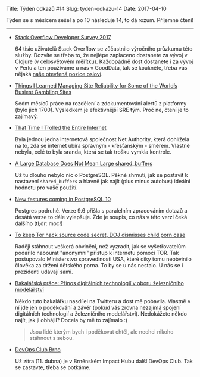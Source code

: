 Title: Týden odkazů #14
Slug: tyden-odkazu-14
Date: 2017-04-10

Týden se s měsícem sešel a po 10 následuje 14, to dá rozum. Příjemné čtení!

---

*   [Stack Overflow Developer Survey 2017](http://stackoverflow.com/insights/survey/2017)

    64 tisíc uživatelů Stack Overflow se zůčastnilo výročního průzkumu této služby. Dozvíte se třeba to, že nejlépe zaplaceno dostanete za vývoj v Clojure (v celosvětovém měřítku). Každopádně dost dostanete i za vývoj v Perlu a ten používáme u nás v GoodData, tak se koukněte, třeba vás nějaká [naše otevřená pozice osloví](http://app.jobvite.com/m?3GLGwiwq).

*   [Things I Learned Managing Site Reliability for Some of the World’s Busiest Gambling Sites](https://zwischenzugs.wordpress.com/2017/04/04/things-i-learned-managing-site-reliability-for-some-of-the-worlds-busiest-gambling-sites/)

    Sedm měsíců práce na rozdělení a zdokumentování alertů z platformy (bylo jich 1700). Výsledkem je efektivnější SRE tým. Proč ne, čtení je to zajímavý.

*   [That Time I Trolled the Entire Internet](https://codeword.xyz/2017/03/15/that-time-i-trolled-the-entire-internet/)

    Byla jednou jedna internetová společnost Net Authority, která dohlížela na to, zda se internet ubíra správným - křesťanským - směrem. Vlastně nebyla, celé to byla sranda, která se tak trošku vymkla kontrole.

*   [A Large Database Does Not Mean Large shared_buffers](https://www.keithf4.com/a-large-database-does-not-mean-large-shared_buffers/)

    Už tu dlouho nebylo nic o PostgreSQL. Pěkné shrnutí, jak se postavit k nastavení `shared_buffers` a hlavně jak najít (plus mínus autobus) ideální hodnotu pro vaše použití.

*   [New festures coming in PostgreSQL 10](http://rhaas.blogspot.cz/2017/04/new-features-coming-in-postgresql-10.html)

    Postgres podruhé. Verze 9.6 přišla s paralelním zpracováním dotazů a desátá verze to dále vylepšuje. Zde je soupis, co nás v této verzi čeká dalšího (tl;dr: moc!)

*   [To keep Tor hack source code secret, DOJ dismisses child porn case](https://arstechnica.com/tech-policy/2017/03/doj-drops-case-against-child-porn-suspect-rather-than-disclose-fbi-hack/)

    Raději stáhnout veškerá obvinění, než vyzradit, jak se vyšetřovatelům podařilo nabourat "anonymní" přístup k internetu pomocí TOR. Tak postupovalo Ministerstvo spravedlnosti USA, které díky tomu neobvinilo člověka za držení dětského porna. To by se u nás nestalo. U nás se i prezidenti udávají sami.

*   [Bakalářská práce: Přínos digitálních technologií v oboru železničního modelářství](https://dip.felk.cvut.cz/browse/pdfcache/kratoj11_2012bach.pdf)

    Někdo tuto bakalářku nasdílel na Twitteru a dost mě pobavila. Vlastně v ní jde jen o poděkování a závěr (pokud vás zrovna nezajímá spojení digitálních technologií a železníčního modelářství). Nedokážete někdo najít, jak ji obhájil? Docela by mě to zajímalo :)

    > Jsou lidé kterým bych i poděkovat chtěl, ale nechci nikoho stáhnout s sebou.

*   [DevOps Club Brno](https://www.meetup.com/DevOps-Club-Brno/events/238289496/)

    Už zítra (11. dubna) je v Brněnském Impact Hubu další DevOps Club. Tak se zastavte, třeba se potkáme.
